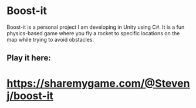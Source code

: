 # Boost-it
Boost-it is a personal project I am developing in Unity using C#. It is a fun physics-based game where you fly a rocket to specific locations on the map while trying to avoid obstacles.

## Play it here: ##
# https://sharemygame.com/@Stevenj/boost-it #
